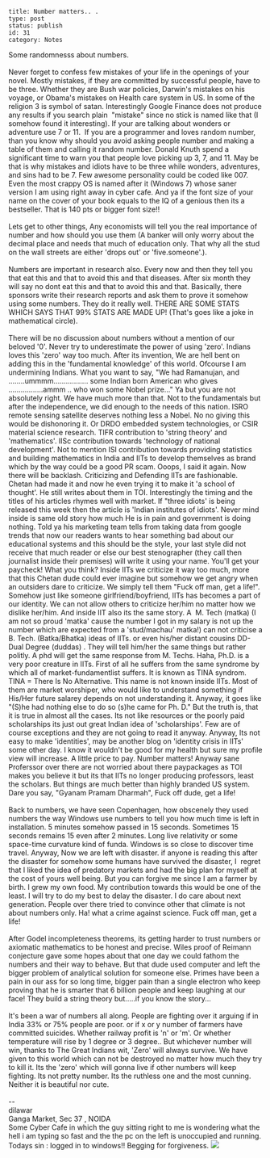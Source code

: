 ~~~~ 
title: Number matters.. .
type: post
status: publish
id: 31
category: Notes
~~~~

Some randomnesss about numbers.  \
\
Never forget to confess few mistakes of your life in the openings of
your novel. Mostly mistakes, if they are committed by successful people,
have to be three. Whether they are Bush war policies, Darwin's mistakes
on his voyage, or Obama's mistakes on Health care system in US. In some
of the religion 3 is symbol of satan. Interestingly Google Finance does
not produce any results if you search plain  "mistake" since no stick is
named like that (I somehow found it interesting). If your are talking
about wonders or adventure use 7 or 11.  If you are a programmer and
loves random number, than you know why should you avoid asking people
number and making a table of them and calling it random number. Donald
Knuth spend a significant time to warn you that people love picking up
3, 7, and 11. May be that is why mistakes and idiots have to be three
while wonders, adventures, and sins had to be 7. Few awesome personality
could be coded like 007. Even the most crappy OS is named after it
(Windows 7) whose saner version I am using right away in cyber cafe. And
ya if the font size of your name on the cover of your book equals to the
IQ of a genious then its a bestseller. That is 140 pts or bigger font
size!!  \
\
Lets get to other things, Any economists will tell you the real
importance of number and how should you use them (A banker will only
worry about the decimal place and needs that much of education only.
That why all the stud on the wall streets are either 'drops out' or
'five.someone'.).\
\
Numbers are important in research also. Every now and then they tell you
that eat this and that to avoid this and that diseases. After six month
they will say no dont eat this and that to avoid this and that.
Basically, there sponsors write their research reports and ask them to
prove it somehow using some numbers. They do it really well. THERE ARE
SOME STATS WHICH SAYS THAT 99% STATS ARE MADE UP! (That's goes like a
joke in mathematical circle).\
\
There will be no discussion about numbers without a mention of our
beloved '0'. Never try to underestimate the power of using 'zero'.
Indians loves this 'zero' way too much. After its invention, We are hell
bent on adding this in the 'fundamental knowledge' of this world.
Ofcourse I am undermining Indians. What you want to say, "We had
Ramanujan, and ........ummmm................. some Indian born American
who gives .................ammm .. who won some Nobel prize..." Ya but
you are not absolutely right. We have much more than that. Not to the
fundamentals but after the independence, we did enough to the needs of
this nation. ISRO remote sensing satellite deserves nothing less a
Nobel. No no giving this would be dishonoring it. Or DRDO embedded
system technologies, or CSIR material science research. TIFR
contribution to 'string theory' and 'mathematics'. IISc contribution
towards 'technology of national development'. Not to mention ISI
contribution towards providing statistics and building mathematics in
India and IITs to develop themselves as brand which by the way could be
a good PR scam. Ooops, I said it again. Now there will be backlash.
Criticizing and Defending IITs are fashionable. Chetan had made it and
now he even trying it to make it 'a school of thought'. He still writes
about them in TOI. Interestingly the timing and the titles of his
articles rhymes well with market. If "three idiots' is being released
this week then the article is 'Indian institutes of idiots'. Never mind
inside is same old story how much He is in pain and government is doing
nothing. Told ya his marketing team tells from taking data from google
trends that now our readers wants to hear something bad about our
educational systems and this should be the style, your last style did
not receive that much reader or else our best stenographer (they call
then journalist inside their premises) will write it using your name.
You'll get your paycheck! What you think? Inside IITs we criticize it
way too much, more that this Chetan dude could ever imagine but somehow
we get angry when an outsiders dare to criticize. We simply tell them
"Fuck off man, get a life!". Somehow just like someone
girlfriend/boyfriend, IITs has becomes a part of our identity. We can
not allow others to criticize her/him no matter how we dislike her/him.
And inside IIT also its the same story. A  M. Tech (matka) (I am not so
proud 'matka' cause the number I got in my salary is not up the number
which are expected from a 'stud/machau' matka!) can not criticise a B.
Tech. (Batka/Bhatka) ideas of IITs. or even his/her distant cousins DD-
Dual Degree (duddas) . They will tell him/her the same things but rather
politly. A phd will get the same response from M. Techs. Haha, Ph.D. is
a very poor creature in IITs. First of all he suffers from the same
syndrome by which all of market-fundamentlist suffers. It is known as
TINA syndrom. TINA = There Is No Alternative. This name is not known
inside IITs. Most of them are market worshiper, who would like to
understand something if His/Her future salarey depends on not
understanding it. Anyway, it goes like "(S)he had nothing else to do so
(s)he came for Ph. D." But the truth is, that it is true in almost all
the cases. Its not like resources or the poorly paid scholarships its
just out great Indian idea of 'scholarships'. Few are of course
exceptions and they are not going to read it anyway. Anyway, Its not
easy to make 'identities', may be another blog on 'identity crisis in
IITs' some other day. I know it wouldn't be good for my health but sure
my profile view will increase. A little price to pay. Number matters!
Anyway sane Proferssor over there are not worried about there
paypackages as TOI makes you believe it but its that IITs no longer
producing professors, least the scholars. But things are much better
than highly branded US system. Dare you say, "Gyanam Pramam Dharmah",
Fuck off dude, get a life! \
\
Back to numbers, we have seen Copenhagen, how obscenely they used
numbers the way Windows use numbers to tell you how much time is left in
installation. 5 minutes somehow passed in 15 seconds. Sometimes 15
seconds remains 15 even after 2 minutes. Long live relativity or some
space-time curvature kind of funda. Windows is so close to discover time
travel. Anyway, Now we are left with disaster. if anyone is reading this
after the disaster for somehow some humans have survived the disaster,
I  regret that I liked the idea of predatory markets and had the big
plan for myself at the cost of yours well being. But you can forgive me
since I am a farmer by birth. I grew my own food. My contribution
towards this would be one of the least. I will try to do my best to
delay the disaster. I do care about next generation. People over there
tried to convince other that climate is not about numbers only. Ha! what
a crime against science. Fuck off man, get a life!\
\
After Godel incompleteness theorems, its getting harder to trust numbers
or axiomatic mathematics to be honest and precise. Wiles proof of
Reimann conjecture gave some hopes about that one day we could fathom
the numbers and their way to behave. But that dude used computer and
left the bigger problem of analytical solution for someone else. Primes
have been a pain in our ass for so long time, bigger pain than a single
electron who keep proving that he is smarter that 6 billion people and
keep laughing at our face! They build a string theory but.....if you
know the story...\
\
It's been a war of numbers all along. People are fighting over it
arguing if in India 33% or 75% people are poor. or if x or y number of
farmers have committed suicides. Whether railway profit is 'n' or 'm'.
Or whether temperature will rise by 1 degree or 3 degree.. But whichever
number will win, thanks to The Great Indians wit, 'Zero' will always
survive. We have given to this world which can not be destroyed no
matter how much they try to kill it. Its the 'zero' which will gonna
live if other numbers will keep fighting. Its not pretty number. Its the
ruthless one and the most cunning. Neither it is beautiful nor cute.\
\
--\
dilawar\
Ganga Market, Sec 37 , NOIDA\
Some Cyber Cafe in which the guy sitting right to me is wondering what
the hell i am typing so fast and the the pc on the left is unoccupied
and running.\
Todays sin : logged in to windows!! Begging for forgiveness.
![](https://blogger.googleusercontent.com/tracker/3794193585985230867-7929013653366103779?l=dilawarsays.blogspot.com)
